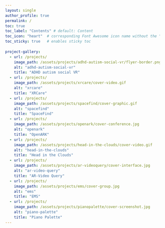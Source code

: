 ```yaml
---
layout: single
author_profile: true
permalink: /
toc: true
toc_label: "Contents" # default: Content
toc_icon: "heart"  # corresponding Font Awesome icon name without the "fa" prefix
toc_sticky: true   # enables sticky toc

project-gallery:
  - url: /projects/
    image_path: /assets/projects/adhd-autism-social-vr/flyer-border.png
    alt: "adhd-autism-social-vr"
    title: "ADHD autism social VR"
  - url: /projects/
    image_path: /assets/projects/xrcare/cover-video.gif
    alt: "xrcare"
    title: "XRCare"
  - url: /projects/
    image_path: /assets/projects/spacefind/cover-graphic.gif
    alt: "spacefind"
    title: "SpaceFind"
  - url: /projects/
    image_path: /assets/projects/openark/cover-conference.jpg
    alt: "openark"
    title: "OpenARK"
  - url: /projects/
    image_path: /assets/projects/head-in-the-clouds/cover-video.gif
    alt: "head-in-the-clouds"
    title: "Head in the Clouds"
  - url: /projects/
    image_path: /assets/projects/ar-videoquery/cover-interface.jpg
    alt: "ar-video-query"
    title: "AR-Video Query"
  - url: /projects/
    image_path: /assets/projects/ems/cover-group.jpg
    alt: "ems"
    title: "EMS"
  - url: /projects/
    image_path: /assets/projects/pianopalette/cover-screenshot.jpg
    alt: "piano-palette"
    title: "Piano Palette"
---
```



<style>
    .logo-wrap {
        width: 150px;
        height: 200px;
        float: right; 
        margin-right: 20px;
        margin-left: 10px;
        margin-top: 50px;
    }
</style>

<head>
    <!-- Google tag (gtag.js) -->
    <script async src="https://www.googletagmanager.com/gtag/js?id=G-G1EYLXGHXK"></script>
    <script>
    window.dataLayer = window.dataLayer || [];
    function gtag(){dataLayer.push(arguments);}
    gtag('js', new Date());

    gtag('config', 'G-G1EYLXGHXK');
    </script>
</head>

<div class="logo-wrap">
    <img src="/assets/profile/cornell-tech-logo.png">
</div>

# About Me

## Academic

I am a 2nd year PhD student in Computer Science at **[Cornell Tech](https://tech.cornell.edu)** ([Cornell University's](https://www.cs.cornell.edu) NYC graduate campus.

I am advised by **[Prof. Shiri Azenkot](https://shiriazenkot.wixsite.com/shiri-azenkot)** in the **Enhancing Ability Lab**. I am also a member of the [XR Collaboratory](https://xr.cornell.edu/collaboratory).

My current research in **human-computer interaction** focuses on the intersection of **extended / virtual / augmented reality (XR / VR / AR)** and **mental health + accessibility**. My past projects has spanned various application areas such as healthcare, music, and architecture.

## Personal
I am **anti-capitalist** + leftist + probably Communist + pro-Palestine + pro-union.

I self-identify with **neurodivergence** + cyclothymia (milder form of bipolar mood disorder / manic depression) + being on the autism spectrum (though I acknowledge my privilege of being able to mask much of my symptoms situationally for less-than-comfortable social / work settings) + comorbid depression + anxiety + chronic pain.

I feel pretty **gender-fluid**, with very little gender dysphoria nowadays. I also acknowledge this privilege of being able to choose to mask situationally, in comparison to many trans / nonbinary folks who cannot do so. I do wish to explore gender expression and identity more in the coming future. 


# Projects

## Gallery

{% include gallery layout="half" id="project-gallery"%}

## Reflections

I feel grateful to be working in this space alongside like-minded
collaborators towards what we hope can be meaningful social change. 
Yet I have learned to feel even more gratitude for people who see 
things differently, those who cannot help but express surprise, doubt, 
fear, worry, or criticism in the face of this research field. After all, 
XR has become largely synonymous with the metaverse and other dystopian 
visions of late-stage capitalism. I resonate with the opinion that big tech
companies and leadership in recent years have done little to inspire 
hope in collective good, social safety nets, or prioritization of people 
over profits. I deeply admire those who refuse to just idolize modern day 
technology. We cannot let "innovation" whitewash or excacerbate the troubling 
flaws in our current exploitative systems that continue to fail vulnerable populations.

At the same time, I try to remind myself how XR and technology 
can allure us with the hope of a better future. For example,
I love how XR can blend the physical and virtual worlds of its users, 
enabling immersive social interaction and expressive collaboration. 
I appreciate that XR interfaces exist in the same 
3D world as us, making digital technology more intuitive and natural 
for us to use. I enjoy the interdisciplinary nature of XR; it can extend 
to nearly any social context, including the healthcare and accessibility 
settings I work in today. I hope to continue working on XR projects with 
the aim of helping those in need or directly building up the skills to do so.

# Previously

Previously, I graduated from **UC Berkeley** with a B.S. in Electrical 
Engineering and Computer Science as a member of the **[Berkeley EECS Honors Program](https://eecs.berkeley.edu/resources/undergrads/honors)**. I worked under the supervision of **[Prof. Bjoern Hartmann](https://people.eecs.berkeley.edu/~bjoern)**
in the **[Jacobs Institute for Design Innovation](https://jacobsinstitute.berkeley.edu)**, **[Prof. Luisa Caldas](https://ced.berkeley.edu/people/luisa-caldas)** in the **[XR Lab](https://xrlab.berkeley.edu)**, and **[Dr. Allen Yang](https://vivecenter.berkeley.edu/people/allen-y-yang)** in the **[FHL Vive Center for Enhanced Reality](https://vivecenter.berkeley.edu)**

After finishing my undergraduate in 2021, I deferred 
my PhD admission to take a gap year. Post COVID burnout, 
I wanted to catch my breath and work on recuperating my mental health. 
I later interned as a technical exhibit designer at the 
**[National Museum of Mathematics](https://momath.org)**.
I was also fortunate enough to have the means to travel to various parts of the world.


